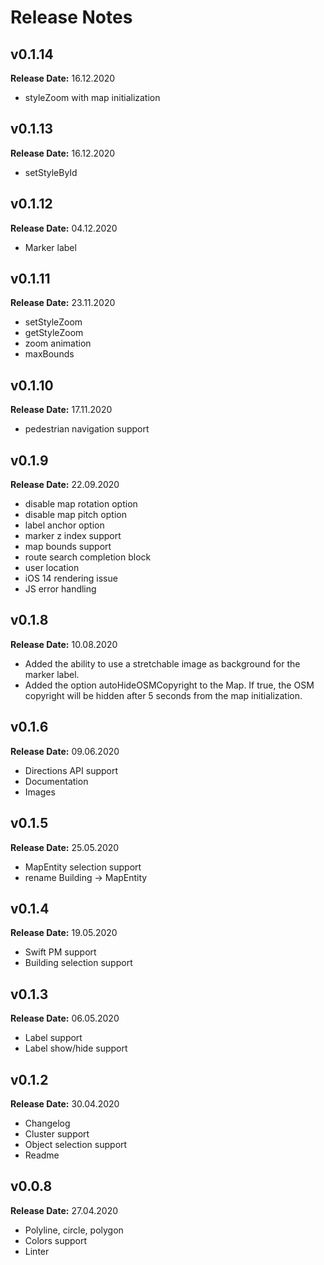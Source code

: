 # Release Notes

## v0.1.14
**Release Date:** 16.12.2020
* styleZoom with map initialization

## v0.1.13
**Release Date:** 16.12.2020
* setStyleById

## v0.1.12
**Release Date:** 04.12.2020
* Marker label

## v0.1.11
**Release Date:** 23.11.2020
* setStyleZoom
* getStyleZoom
* zoom animation
* maxBounds

## v0.1.10
**Release Date:** 17.11.2020
* pedestrian navigation support

## v0.1.9
**Release Date:** 22.09.2020
* disable map rotation option
* disable map pitch option
* label anchor option
* marker z index support
* map bounds support
* route search completion block
* user location
* iOS 14 rendering issue
* JS error handling

## v0.1.8
**Release Date:** 10.08.2020
* Added the ability to use a stretchable image as background for the marker label.
* Added the option autoHideOSMCopyright to the Map. If true, the OSM copyright will be hidden after 5 seconds from the map initialization.

## v0.1.6
**Release Date:** 09.06.2020
* Directions API support 
* Documentation
* Images

## v0.1.5
**Release Date:** 25.05.2020
* MapEntity selection support 
* rename Building -> MapEntity

## v0.1.4
**Release Date:** 19.05.2020
* Swift PM support
* Building selection support

## v0.1.3
**Release Date:** 06.05.2020
* Label support
* Label show/hide support

## v0.1.2
**Release Date:** 30.04.2020
* Changelog
* Cluster support
* Object selection support
* Readme

## v0.0.8
**Release Date:** 27.04.2020
* Polyline, circle, polygon
* Colors support
* Linter

